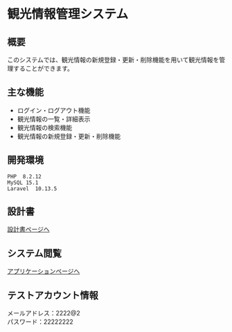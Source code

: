 # 観光情報管理システム

## 概要

このシステムでは、観光情報の新規登録・更新・削除機能を用いて観光情報を管理することができます。  

## 主な機能
- ログイン・ログアウト機能  
- 観光情報の一覧・詳細表示  
- 観光情報の検索機能  
- 観光情報の新規登録・更新・削除機能

## 開発環境
```
PHP  8.2.12  
MySQL 15.1  
Laravel  10.13.5
```

## 設計書
[設計書ページへ](https://drive.google.com/drive/folders/12JRE3ouJ6iBieAbQtv6ZdE2T15mV7F6z?usp=drive_link)
    
## システム閲覧
[アプリケーションページへ](https://guraduate-b1de2ca5866e.herokuapp.com/login)

## テストアカウント情報

メールアドレス：2222@2  
パスワード：22222222